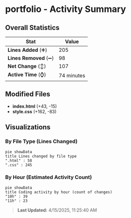# portfolio - Activity Summary 

## Overall Statistics

| Stat                   | Value                                                             |
| ---------------------- | ----------------------------------------------------------------- |
| **Lines Added** (➕)   | 205                                          |
| **Lines Removed** (➖) | 98                                        |
| **Net Change** (↕)    | 107                |
| **Active Time** (⌚)   | 74 minutes |


## Modified Files
- **index.html** (+43, -15)
- **style.css** (+162, -83)

## Visualizations

### By File Type (Lines Changed)

```mermaid
pie showData
title Lines changed by file type
".html" : 58
".css" : 245
```

### By Hour (Estimated Activity Count)

```mermaid
pie showData
title Coding activity by hour (count of changes)
"10h" : 39
"11h" : 23
```


> **Last Updated:** 4/15/2025, 11:25:40 AM